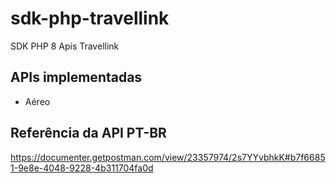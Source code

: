 # sdk-php-travellink
SDK PHP 8 Apis Travellink

## APIs implementadas
- Aéreo

## Referência da API PT-BR
https://documenter.getpostman.com/view/23357974/2s7YYvbhkK#b7f66851-9e8e-4048-9228-4b311704fa0d